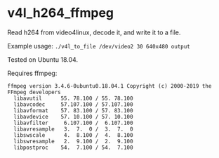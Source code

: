 # v4l_h264_ffmpeg

Read h264 from video4linux, decode it, and write it to a file.

Example usage: `./v4l_to_file /dev/video2 30 640x480 output`

Tested on Ubuntu 18.04.

Requires ffmpeg:
~~~
ffmpeg version 3.4.6-0ubuntu0.18.04.1 Copyright (c) 2000-2019 the FFmpeg developers
  libavutil      55. 78.100 / 55. 78.100
  libavcodec     57.107.100 / 57.107.100
  libavformat    57. 83.100 / 57. 83.100
  libavdevice    57. 10.100 / 57. 10.100
  libavfilter     6.107.100 /  6.107.100
  libavresample   3.  7.  0 /  3.  7.  0
  libswscale      4.  8.100 /  4.  8.100
  libswresample   2.  9.100 /  2.  9.100
  libpostproc    54.  7.100 / 54.  7.100
~~~
